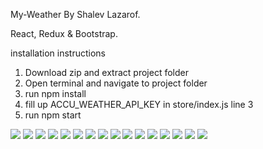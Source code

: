 My-Weather By Shalev Lazarof. 

React, Redux & Bootstrap.

installation instructions
1. Download zip and extract project folder
2. Open terminal and navigate to project folder
3. run npm install
4. fill up ACCU_WEATHER_API_KEY in store/index.js line 3
6. run npm start

![](https://github.com/ShalevL/My-Weather/blob/main/1.png)
![](https://github.com/ShalevL/My-Weather/blob/main/2.png)
![](https://github.com/ShalevL/My-Weather/blob/main/3.png)
![](https://github.com/ShalevL/My-Weather/blob/main/4.png)
![](https://github.com/ShalevL/My-Weather/blob/main/5.png)
![](https://github.com/ShalevL/My-Weather/blob/main/6.png)
![](https://github.com/ShalevL/My-Weather/blob/main/7.png)
![](https://github.com/ShalevL/My-Weather/blob/main/8.png)
![](https://github.com/ShalevL/My-Weather/blob/main/9.png)
![](https://github.com/ShalevL/My-Weather/blob/main/10.png)
![](https://github.com/ShalevL/My-Weather/blob/main/11.png)
![](https://github.com/ShalevL/My-Weather/blob/main/12.png)
![](https://github.com/ShalevL/My-Weather/blob/main/13.png)
![](https://github.com/ShalevL/My-Weather/blob/main/14.png)
![](https://github.com/ShalevL/My-Weather/blob/main/15.png)
![](https://github.com/ShalevL/My-Weather/blob/main/16.png)

